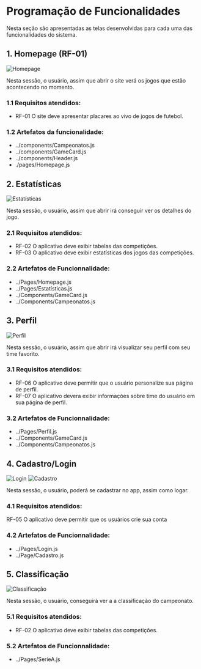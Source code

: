 # Programação de Funcionalidades

Nesta seção são apresentadas as telas desenvolvidas para cada uma das funcionalidades do sistema. 

## 1. Homepage (RF-01)
![Homepage](img/PáginaHome2.png)

Nesta sessão, o usuário, assim que abrir o site verá os jogos que estão acontecendo no momento.
### 1.1 Requisitos atendidos:
* RF-01 O site deve apresentar placares ao vivo de jogos de futebol.

### 1.2 Artefatos da funcionalidade:
* ../components/Campeonatos.js
* ../components/GameCard.js
* ../components/Header.js
* ./pages/Homepage.js


## 2. Estatísticas 
![Estatísticas](img/Estatísticas.png)

Nesta sessão, o usuário, assim que abrir irá conseguir ver os detalhes do jogo.
### 2.1 Requisitos atendidos:
* RF-02	O aplicativo deve exibir tabelas das competições.
* RF-03	O aplicativo deve exibir estatísticas dos jogos das competições.


### 2.2 Artefatos de Funcionnalidade:
* ../Pages/Homepage.js
* ../Pages/Estatísticas.js
* ../Components/GameCard.js
* ../Components/Campeonatos.js


## 3. Perfil
![Perfil](img/Perfil2.png)

Nesta sessão, o usuário, assim que abrir irá visualizar seu perfil com seu time favorito.
### 3.1 Requisitos atendidos:
* RF-06	O aplicativo deve permitir que o usuário personalize sua página de perfil.
* RF-07	O aplicativo devera exibir informações sobre time do usuário em sua página de perfil.


### 3.2 Artefatos de Funcionnalidade:
* ../Pages/Perfil.js
* ../Components/GameCard.js
* ../Components/Campeonatos.js


## 4. Cadastro/Login 
![Login](img/Login2.png) 
![Cadastro](img/Cadastro2.png)

Nesta sessão, o usuário, poderá se cadastrar no app, assim como logar.
### 4.1 Requisitos atendidos:
RF-05	O aplicativo deve permitir que os usuários crie sua conta

### 4.2 Artefatos de Funcionnalidade:
* ../Pages/Login.js
* ../Page/Cadastro.js



## 5. Classificação
![Classificação](img/SerieAtab.png)

Nesta sessão, o usuário, conseguirá ver a a classificação do campeonato.
### 5.1 Requisitos atendidos:
* RF-02	O aplicativo deve exibir tabelas das competições.


### 5.2 Artefatos de Funcionnalidade:
* ../Pages/SerieA.js

  
